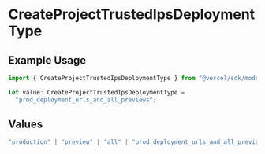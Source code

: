 # CreateProjectTrustedIpsDeploymentType

## Example Usage

```typescript
import { CreateProjectTrustedIpsDeploymentType } from "@vercel/sdk/models/operations/createproject.js";

let value: CreateProjectTrustedIpsDeploymentType =
  "prod_deployment_urls_and_all_previews";
```

## Values

```typescript
"production" | "preview" | "all" | "prod_deployment_urls_and_all_previews"
```